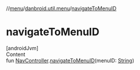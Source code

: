 //[menu](../index.md)/[danbroid.util.menu](index.md)/[navigateToMenuID](navigate-to-menu-i-d.md)



# navigateToMenuID  
[androidJvm]  
Content  
fun [NavController](https://developer.android.com/reference/kotlin/androidx/navigation/NavController.html).[navigateToMenuID](navigate-to-menu-i-d.md)(menuID: [String](https://kotlinlang.org/api/latest/jvm/stdlib/kotlin/-string/index.html))  



